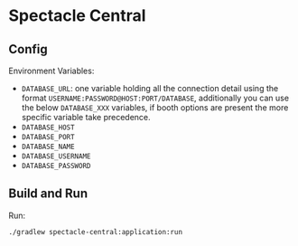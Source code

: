 # Spectacle Central

## Config

Environment Variables:

* `DATABASE_URL`: one variable holding all the connection detail using the
  format `USERNAME:PASSWORD@HOST:PORT/DATABASE`, additionally you can use the below `DATABASE_XXX`
  variables, if booth options are present the more specific variable take precedence.
* `DATABASE_HOST`
* `DATABASE_PORT`
* `DATABASE_NAME`
* `DATABASE_USERNAME`
* `DATABASE_PASSWORD`

## Build and Run

Run:

```
./gradlew spectacle-central:application:run
```